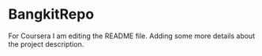 # BangkitRepo
For Coursera
I am editing the README file. Adding some more details about the project description.
